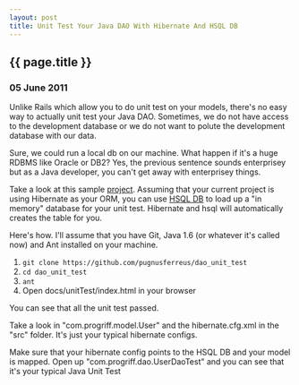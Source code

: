 ```yaml
---
layout: post
title: Unit Test Your Java DAO With Hibernate And HSQL DB
---
```


<h2>
  {{ page.title }}
</h2>

<h3>05 June 2011</h3>

Unlike Rails which allow you to do unit test on your models, there's no easy way to actually unit test your Java DAO. 
Sometimes, we do not have access to the development database or we do not want to polute the development database with our data.

Sure, we could run a local db on our machine. 
What happen if it's a huge RDBMS like Oracle or DB2? 
Yes, the previous sentence sounds enterprisey but as a Java developer, you can't get away with enterprisey things.

Take a look at this sample <a href="https://github.com/pugnusferreus/dao_unit_test">project</a>.
Assuming that your current project is using Hibernate as your ORM, you can use <a href="http://hsqldb.org/">HSQL DB</a> to load up a "in memory" database for your unit test.
Hibernate and hsql will automatically creates the table for you.

Here's how. I'll assume that you have Git, Java 1.6 (or whatever it's called now) and Ant installed on your machine.

1. `git clone https://github.com/pugnusferreus/dao_unit_test`
2. `cd dao_unit_test`
3. `ant`
4. Open docs/unitTest/index.html in your browser

You can see that all the unit test passed. 

Take a look in "com.progriff.model.User" and the hibernate.cfg.xml in the "src" folder.
It's just your typical hibernate configs.

Make sure that your hibernate config points to the HSQL DB and your model is mapped.
Open up "com.progriff.dao.UserDaoTest" and you can see that it's your typical Java Unit Test
